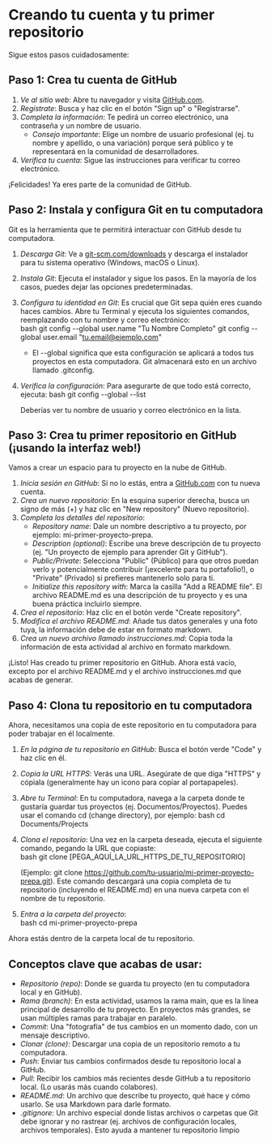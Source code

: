 # Creando tu cuenta y tu primer repositorio

Sigue estos pasos cuidadosamente: 

## Paso 1: Crea tu cuenta de GitHub 

1. *Ve al sitio web*: Abre tu navegador y visita [GitHub.com](https://github.com). 
2. *Regístrate*: Busca y haz clic en el botón "Sign up" o "Registrarse". 
3. *Completa la información*: Te pedirá un correo electrónico, una contraseña y un nombre de usuario.  
    - *Consejo importante*: Elige un nombre de usuario profesional (ej. tu nombre y apellido, o una variación) porque será público y te representará en la comunidad de desarrolladores. 
4. *Verifica tu cuenta*: Sigue las instrucciones para verificar tu correo electrónico. 

¡Felicidades! Ya eres parte de la comunidad de GitHub. 

## Paso 2: Instala y configura Git en tu computadora

Git es la herramienta que te permitirá interactuar con GitHub desde tu computadora. 

1. *Descarga Git*: Ve a [git-scm.com/downloads](https://git-scm.com/downloads) y descarga el instalador para tu sistema operativo (Windows, macOS o Linux). 
2. *Instala Git*: Ejecuta el instalador y sigue los pasos. En la mayoría de los casos, puedes dejar las opciones predeterminadas. 
3. *Configura tu identidad en Git*: Es crucial que Git sepa quién eres cuando haces cambios. Abre tu Terminal y ejecuta los siguientes comandos, reemplazando con tu nombre y correo electrónico:  
    bash
    git config --global user.name "Tu Nombre Completo"
    git config --global user.email "tu.email@ejemplo.com"
    
    - El --global significa que esta configuración se aplicará a todos tus proyectos en esta computadora. Git almacenará esto en un archivo llamado .gitconfig. 
4. *Verifica la configuración*: Para asegurarte de que todo está correcto, ejecuta:
    bash
    git config --global --list
    
    Deberías ver tu nombre de usuario y correo electrónico en la lista.

## Paso 3: Crea tu primer repositorio en GitHub (¡usando la interfaz web!)

Vamos a crear un espacio para tu proyecto en la nube de GitHub. 

1. *Inicia sesión en GitHub*: Si no lo estás, entra a [GitHub.com](https://github.com) con tu nueva cuenta. 
2. *Crea un nuevo repositorio*: En la esquina superior derecha, busca un signo de más (+) y haz clic en "New repository" (Nuevo repositorio). 
3. *Completa los detalles del repositorio*:  
    - *Repository name*: Dale un nombre descriptivo a tu proyecto, por ejemplo: mi-primer-proyecto-prepa. 
    - *Description (optional)*: Escribe una breve descripción de tu proyecto (ej. "Un proyecto de ejemplo para aprender Git y GitHub"). 
    - *Public/Private*: Selecciona "Public" (Público) para que otros puedan verlo y potencialmente contribuir (¡excelente para tu portafolio!), o "Private" (Privado) si prefieres mantenerlo solo para ti. 
    - *Initialize this repository with*: Marca la casilla "Add a README file". El archivo README.md es una descripción de tu proyecto y es una buena práctica incluirlo siempre. 
4. *Crea el repositorio*: Haz clic en el botón verde "Create repository". 
5. *Modifica el archivo README.md*: Añade tus datos generales y una foto tuya, la información debe de estar en formato markdown. 
6. *Crea un nuevo archivo llamado instrucciones.md*: Copia toda la información de esta actividad al archivo en formato markdown. 

¡Listo! Has creado tu primer repositorio en GitHub. Ahora está vacío, excepto por el archivo README.md y el archivo instrucciones.md que acabas de generar. 

## Paso 4: Clona tu repositorio en tu computadora

Ahora, necesitamos una copia de este repositorio en tu computadora para poder trabajar en él localmente. 

1. *En la página de tu repositorio en GitHub*: Busca el botón verde "Code" y haz clic en él. 
2. *Copia la URL HTTPS*: Verás una URL. Asegúrate de que diga "HTTPS" y cópiala (generalmente hay un icono para copiar al portapapeles). 
3. *Abre tu Terminal*: En tu computadora, navega a la carpeta donde te gustaría guardar tus proyectos (ej. Documentos/Proyectos). Puedes usar el comando cd (change directory), por ejemplo: 
    bash
    cd Documents/Projects
    
4. *Clona el repositorio*: Una vez en la carpeta deseada, ejecuta el siguiente comando, pegando la URL que copiaste:  
    bash
    git clone [PEGA_AQUÍ_LA_URL_HTTPS_DE_TU_REPOSITORIO]
    
    (Ejemplo: git clone https://github.com/tu-usuario/mi-primer-proyecto-prepa.git). Este comando descargará una copia completa de tu repositorio (incluyendo el README.md) en una nueva carpeta con el nombre de tu repositorio. 
5. *Entra a la carpeta del proyecto*:  
    bash
    cd mi-primer-proyecto-prepa
    

Ahora estás dentro de la carpeta local de tu repositorio. 

## Conceptos clave que acabas de usar: 

- *Repositorio (repo)*: Donde se guarda tu proyecto (en tu computadora local y en GitHub). 
- *Rama (branch)*: En esta actividad, usamos la rama main, que es la línea principal de desarrollo de tu proyecto. En proyectos más grandes, se usan múltiples ramas para trabajar en paralelo. 
- *Commit*: Una "fotografía" de tus cambios en un momento dado, con un mensaje descriptivo. 
- *Clonar (clone)*: Descargar una copia de un repositorio remoto a tu computadora. 
- *Push*: Enviar tus cambios confirmados desde tu repositorio local a GitHub. 
- *Pull*: Recibir los cambios más recientes desde GitHub a tu repositorio local. (Lo usarás más cuando colabores). 
- *README.md*: Un archivo que describe tu proyecto, qué hace y cómo usarlo. Se usa Markdown para darle formato. 
- *.gitignore*: Un archivo especial donde listas archivos o carpetas que Git debe ignorar y no rastrear (ej. archivos de configuración locales, archivos temporales). Esto ayuda a mantener tu repositorio limpio
